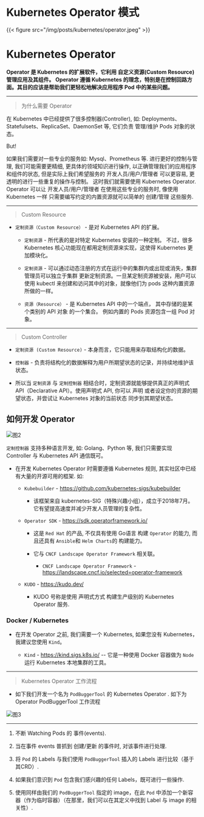 # Kubernetes Operator 模式


{{< figure src="/img/posts/kubernetes/operator.jpeg" >}}


# Kubernetes Operator

**Operator 是 Kubernetes 的扩展软件，它利用 自定义资源(Custom Resource)管理应用及其组件。 Operator 遵循 Kubernetes 的理念，特别是在控制回路方面。其目的应该是帮助我们更轻松地解决应用程序 Pod 中的某些问题。**

---

> 为什么需要 Operator

在 Kubernetes 中已经提供了很多控制器(Controller), 如: Deployments、Statefulsets、ReplicaSet、DaemonSet 等, 它们负责 管理/维护 Pods 对象的状态。

But!

  如果我们需要对一些专业的服务如: Mysql、Prometheus 等. 进行更好的控制与管理, 我们可能需要更精细, 更具体的领域知识进行操作, 以正确管理我们的应用程序和组件的状态, 但是实际上我们希望服务的 开发人员/用户/管理者 可以更容易, 更透明的进行一些重复的操作与控制。 这时我们就需要使用 Kubernetes Operator.   Operator 可以让 开发人员/用户/管理者 在使用这些专业的服务时, 像使用 Kubernetes 一样 只需要编写约定的内置资源就可以简单的 创建/管理 这些服务.
  

---

> Custom Resource

* `定制资源（Custom Resource）` -  是对 Kubernetes API 的扩展。

  * `定制资源` - 所代表的是对特定 Kubernetes 安装的一种定制。 不过，很多 Kubernetes 核心功能现在都用定制资源来实现，这使得 Kubernetes 更加模块化。

  * `定制资源` - 可以通过动态注册的方式在运行中的集群内或出现或消失，集群管理员可以独立于集群 更新定制资源。一旦某定制资源被安装，用户可以使用 kubectl 来创建和访问其中的对象，就像他们为 pods 这种内置资源所做的一样。

  * `资源（Resource）` - 是 Kubernetes API 中的一个端点， 其中存储的是某个类别的 API 对象 的一个集合。 例如内置的 Pods 资源包含一组 Pod 对象。

---

> Custom Controller

* `定制资源 (Custom Resource)` - 本身而言，它只能用来存取结构化的数据。 

* `控制器` - 负责将结构化的数据解释为用户所期望状态的记录，并持续地维护该状态。

*  所以当 `定制资源` 与 `定制控制器` 相结合时，定制资源就能够提供真正的声明式 API（Declarative API）。使用声明式 API, 你可以 声明 或者设定你的资源的期望状态，并尝试让 Kubernetes 对象的当前状态 同步到其期望状态。



## 如何开发 Operator


![图2][2]



`定制控制器` 支持多种语言开发, 如: Golang、Python 等, 我们只需要实现 Controller 与 Kubernetes API 通信既可。


* 在开发 Kubernetes Operator 时需要遵循 Kubernetes 规则, 其实社区中已经有大量的开源可用的框架. 如:

  * `Kubebuilder` - https://github.com/kubernetes-sigs/kubebuilder

    * 该框架来自 kubernetes-SIG（特殊兴趣小组），成立于2018年7月。它有望提高速度并减少开发人员管理的复杂性。


  * `Operator SDK` - https://sdk.operatorframework.io/

    * 这是 `Red Hat` 的产品, 不仅具有使用 Go语言 构建 `Operator` 的能力, 而且还具有 `Ansible`和 `Helm Charts`的 构建能力。

    * 它与 `CNCF Landscape Operator Framework` 相关联。

      * `CNCF Landscape Operator Framework` - https://landscape.cncf.io/selected=operator-framework


  * `KUDO` - https://kudo.dev/

    * KUDO 号称是使用 声明式方式 构建生产级别的 Kubernetes Operator 服务.


### Docker / Kubernetes

* 在开发 Operator 之前, 我们需要一个 Kubernetes, 如果您没有 Kubernetes，我建议您使用 `Kind`。

  * `Kind` - https://kind.sigs.k8s.io/ -- 它是一种使用 Docker 容器做为 `Node` 运行 Kubernetes 本地集群的工具。


---

> Kubernetes Operator 工作流程

*  如下我们开发一个名为 `PodBuggerTool` 的 Kubernetes Operator . 如下为  Operator PodBuggerTool 工作流程


![图3][3]


---

1. 不断 Watching  Pods 的 事件(events).

2. 当在事件 events 普抓到 创建/更新 的事件时,  对该事件进行处理.

3. 将 `Pod` 的  Labels 与我们使用 `PodBuggerTool` 插入的 Labels 进行比较（基于其CRD）.

4. 如果我们意识到 `Pod` 包含我们感兴趣的任何 Labels，既可进行一些操作.

5. 使用同样由我们的 `PodBuggerTool` 指定的 image，在此 `Pod` 中添加一个新容器（作为临时容器）（在那里，我们可以在其定义中找到 Label 与 image 的相关性）.























  [1]: https://jicki.cn/img/posts/kubernetes/kubernetes-logs.png
  [2]: https://jicki.cn/img/posts/kubernetes/kubernetes-go.png
  [3]: https://jicki.cn/img/posts/kubernetes/operator-workflow.gif
